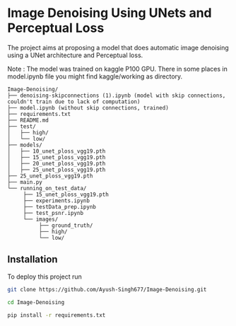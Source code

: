 
# Image Denoising Using UNets and Perceptual Loss

The project aims at proposing a model that does automatic image denoising using a UNet architecture and Perceptual loss.

Note : The model was trained on kaggle P100 GPU. There in some places in model.ipynb file you might find kaggle/working as directory.
```
Image-Denoising/
├── denoising-skipconnections (1).ipynb (model with skip connections, couldn't train due to lack of computation)
├── model.ipynb (without skip connections, trained)
├── requirements.txt
├── README.md
├── test/
│   ├── high/
│   └── low/
├── models/
│   ├── 10_unet_ploss_vgg19.pth
│   ├── 15_unet_ploss_vgg19.pth
│   ├── 20_unet_ploss_vgg19.pth
│   ├── 25_unet_ploss_vgg19.pth
├── 25_unet_ploss_vgg19.pth
├── main.py
└── running_on_test_data/
     ├── 15_unet_ploss_vgg19.pth
     ├── experiments.ipynb
     ├── testData_prep.ipynb
     ├── test_psnr.ipynb
     └── images/
          ├── ground_truth/
          ├── high/
          └── low/

```



## Installation

To deploy this project run

```bash
git clone https://github.com/Ayush-Singh677/Image-Denoising.git

cd Image-Denoising

pip install -r requirements.txt
```

